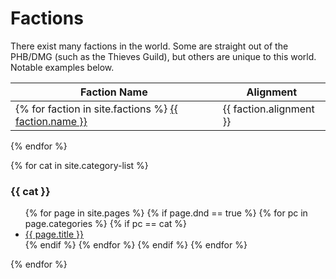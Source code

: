 # Factions

There exist many factions in the world.  Some are straight out of the PHB/DMG (such as the Thieves Guild), but others are unique to this world.  Notable examples below.

Faction Name | Alignment
--- | ---
{% for faction in site.factions %} <a href="{{site.base-url}}{{ faction.url }}"> {{ faction.name }} </a> | {{ faction.alignment }} 
{% endfor %}


{% for cat in site.category-list %}
### {{ cat }}
<ul>
  {% for page in site.pages %}
    {% if page.dnd == true %}
      {% for pc in page.categories %}
        {% if pc == cat %}
          <li><a href="{{ page.url }}">{{ page.title }}</a></li>
        {% endif %}   <!-- cat-match-p -->
      {% endfor %}  <!-- page-category -->
    {% endif %}   <!-- resource-p -->
  {% endfor %}  <!-- page -->
</ul>
{% endfor %}  <!-- cat -->